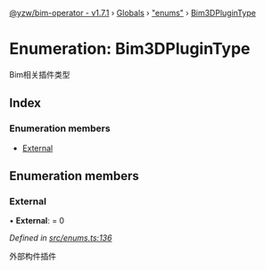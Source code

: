 [@yzw/bim-operator - v1.7.1](../README.md) › [Globals](../globals.md) › ["enums"](../modules/_enums_.md) › [Bim3DPluginType](_enums_.bim3dplugintype.md)

# Enumeration: Bim3DPluginType

Bim相关插件类型

## Index

### Enumeration members

* [External](_enums_.bim3dplugintype.md#external)

## Enumeration members

###  External

• **External**: = 0

*Defined in [src/enums.ts:136](https://github.com/youkaisteve/bim-operator/blob/b87a88f/src/enums.ts#L136)*

外部构件插件
